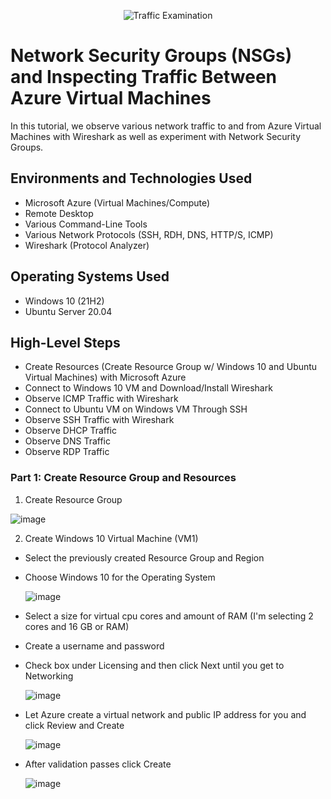 <p align="center">
<img src="https://i.imgur.com/Ua7udoS.png" alt="Traffic Examination"/>
</p>

<h1>Network Security Groups (NSGs) and Inspecting Traffic Between Azure Virtual Machines</h1>
In this tutorial, we observe various network traffic to and from Azure Virtual Machines with Wireshark as well as experiment with Network Security Groups. <br />

<h2>Environments and Technologies Used</h2>

- Microsoft Azure (Virtual Machines/Compute)
- Remote Desktop
- Various Command-Line Tools
- Various Network Protocols (SSH, RDH, DNS, HTTP/S, ICMP)
- Wireshark (Protocol Analyzer)

<h2>Operating Systems Used </h2>

- Windows 10 (21H2)
- Ubuntu Server 20.04

<h2>High-Level Steps</h2>

- Create Resources (Create Resource Group w/ Windows 10 and Ubuntu Virtual Machines) with Microsoft Azure
- Connect to Windows 10 VM and Download/Install Wireshark
- Observe ICMP Traffic with Wireshark
- Connect to Ubuntu VM on Windows VM Through SSH
- Observe SSH Traffic with Wireshark
- Observe DHCP Traffic
- Observe DNS Traffic
- Observe RDP Traffic

<h3>Part 1: Create Resource Group and Resources</h3>

1. Create Resource Group

![image](https://github.com/user-attachments/assets/0b938d33-1c31-41a1-8b18-55cfa34d4c26)

2. Create Windows 10 Virtual Machine (VM1)
- Select the previously created Resource Group and Region
- Choose Windows 10 for the Operating System

  ![image](https://github.com/user-attachments/assets/6f39604a-0e83-4823-9c1b-91359e51f4d7)

- Select a size for virtual cpu cores and amount of RAM (I'm selecting 2 cores and 16 GB or RAM)
- Create a username and password
- Check box under Licensing and then click Next until you get to Networking

  ![image](https://github.com/user-attachments/assets/5d37f63b-93d4-454b-bb2e-094b675009dc)

- Let Azure create a virtual network and public IP address for you and click Review and Create

  ![image](https://github.com/user-attachments/assets/f496c973-e33c-416b-b45d-61d5eb5e0c7f)

- After validation passes click Create

  ![image](https://github.com/user-attachments/assets/89ce06cf-5ca4-4bbb-a988-12171bc21f3e)

